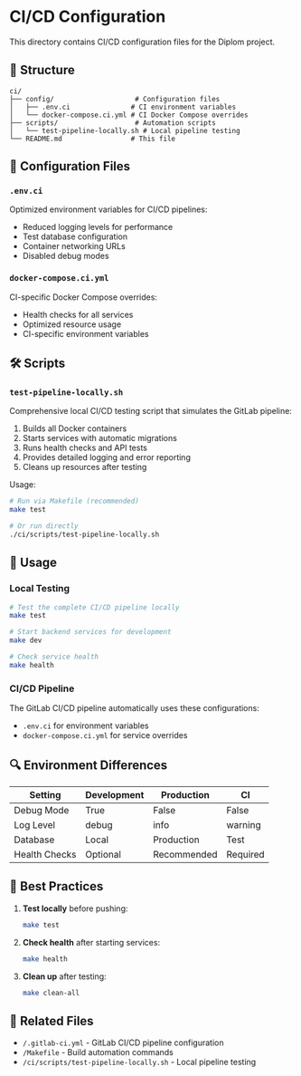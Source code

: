 # CI/CD Configuration

This directory contains CI/CD configuration files for the Diplom project.

## 📁 Structure

```
ci/
├── config/                    # Configuration files
│   ├── .env.ci               # CI environment variables
│   └── docker-compose.ci.yml # CI Docker Compose overrides
├── scripts/                   # Automation scripts
│   └── test-pipeline-locally.sh # Local pipeline testing
└── README.md                 # This file
```

## 🔧 Configuration Files

### `.env.ci`
Optimized environment variables for CI/CD pipelines:
- Reduced logging levels for performance
- Test database configuration
- Container networking URLs
- Disabled debug modes

### `docker-compose.ci.yml`
CI-specific Docker Compose overrides:
- Health checks for all services
- Optimized resource usage
- CI-specific environment variables

## 🛠️ Scripts

### `test-pipeline-locally.sh`
Comprehensive local CI/CD testing script that simulates the GitLab pipeline:
1. Builds all Docker containers
2. Starts services with automatic migrations
3. Runs health checks and API tests
4. Provides detailed logging and error reporting
5. Cleans up resources after testing

Usage:
```bash
# Run via Makefile (recommended)
make test

# Or run directly
./ci/scripts/test-pipeline-locally.sh
```

## 🚀 Usage

### Local Testing
```bash
# Test the complete CI/CD pipeline locally
make test

# Start backend services for development
make dev

# Check service health
make health
```

### CI/CD Pipeline
The GitLab CI/CD pipeline automatically uses these configurations:
- `.env.ci` for environment variables
- `docker-compose.ci.yml` for service overrides

## 🔍 Environment Differences

| Setting | Development | Production | CI |
|---------|-------------|------------|-----|
| Debug Mode | True | False | False |
| Log Level | debug | info | warning |
| Database | Local | Production | Test |
| Health Checks | Optional | Recommended | Required |

## 📝 Best Practices

1. **Test locally** before pushing:
   ```bash
   make test
   ```

2. **Check health** after starting services:
   ```bash
   make health
   ```

3. **Clean up** after testing:
   ```bash
   make clean-all
   ```

## 🔗 Related Files

- `/.gitlab-ci.yml` - GitLab CI/CD pipeline configuration
- `/Makefile` - Build automation commands
- `/ci/scripts/test-pipeline-locally.sh` - Local pipeline testing
